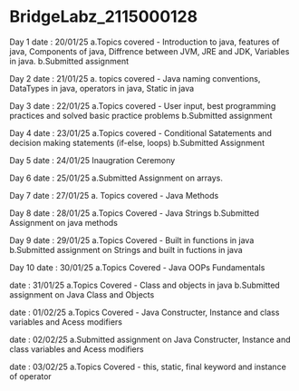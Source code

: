 # BridgeLabz_2115000128
Day 1
date : 20/01/25
a.Topics covered - Introduction to java, features of java, Components of java, Diffrence between JVM, JRE and JDK, Variables in java.
b.Submitted assignment 

Day 2
date : 21/01/25
a. topics covered - Java naming conventions, DataTypes in java, operators in java, Static in java

Day 3
date : 22/01/25
a.Topics covered - User input, best programming practices and solved basic practice problems
b.Submitted assignment

Day 4
date : 23/01/25
a.Topics covered - Conditional Satatements and decision making statements (if-else, loops)
b.Submitted Assignment

Day 5
date : 24/01/25
Inaugration Ceremony

Day 6
date : 25/01/25
a.Submitted Assignment on arrays.

Day 7
date : 27/01/25
a. Topics covered - Java Methods

Day 8
date : 28/01/25
a.Topics Covered - Java Strings
b.Submitted Assignment on java methods

Day 9
date : 29/01/25
a.Topics Covered - Built in functions in java
b.Submitted assignment on Strings and built in fuctions in java

Day 10
date : 30/01/25
a.Topics Covered - Java OOPs Fundamentals


date : 31/01/25
a.Topics Covered - Class and objects in java
b.Submitted assignment on Java Class and Objects

date : 01/02/25
a.Topics Covered - Java Constructer, Instance and class variables and Acess modifiers

date : 02/02/25
a.Submitted assignment on Java Constructer, Instance and class variables and Acess modifiers

date : 03/02/25
a.Topics Covered - this, static, final keyword and instance of operator
